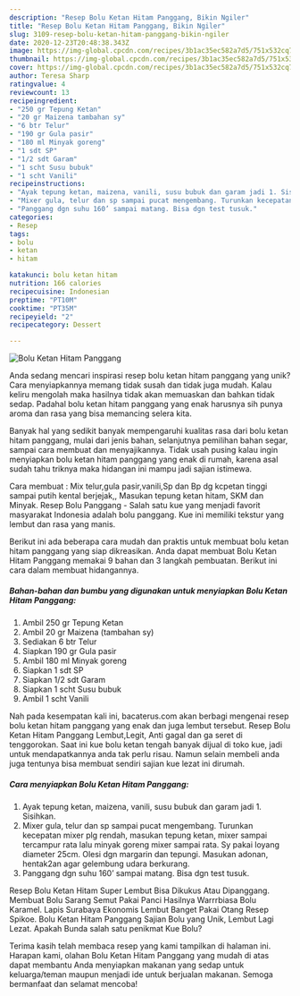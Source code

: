 ```yaml
---
description: "Resep Bolu Ketan Hitam Panggang, Bikin Ngiler"
title: "Resep Bolu Ketan Hitam Panggang, Bikin Ngiler"
slug: 3109-resep-bolu-ketan-hitam-panggang-bikin-ngiler
date: 2020-12-23T20:48:38.343Z
image: https://img-global.cpcdn.com/recipes/3b1ac35ec582a7d5/751x532cq70/bolu-ketan-hitam-panggang-foto-resep-utama.jpg
thumbnail: https://img-global.cpcdn.com/recipes/3b1ac35ec582a7d5/751x532cq70/bolu-ketan-hitam-panggang-foto-resep-utama.jpg
cover: https://img-global.cpcdn.com/recipes/3b1ac35ec582a7d5/751x532cq70/bolu-ketan-hitam-panggang-foto-resep-utama.jpg
author: Teresa Sharp
ratingvalue: 4
reviewcount: 13
recipeingredient:
- "250 gr Tepung Ketan"
- "20 gr Maizena tambahan sy"
- "6 btr Telur"
- "190 gr Gula pasir"
- "180 ml Minyak goreng"
- "1 sdt SP"
- "1/2 sdt Garam"
- "1 scht Susu bubuk"
- "1 scht Vanili"
recipeinstructions:
- "Ayak tepung ketan, maizena, vanili, susu bubuk dan garam jadi 1. Sisihkan."
- "Mixer gula, telur dan sp sampai pucat mengembang. Turunkan kecepatan mixer plg rendah, masukan tepung ketan, mixer sampai tercampur rata lalu minyak goreng mixer sampai rata. Sy pakai loyang diameter 25cm. Olesi dgn margarin dan tepungi. Masukan adonan, hentak2an agar gelembung udara berkurang."
- "Panggang dgn suhu 160’ sampai matang. Bisa dgn test tusuk."
categories:
- Resep
tags:
- bolu
- ketan
- hitam

katakunci: bolu ketan hitam 
nutrition: 166 calories
recipecuisine: Indonesian
preptime: "PT10M"
cooktime: "PT35M"
recipeyield: "2"
recipecategory: Dessert

---
```



![Bolu Ketan Hitam Panggang](https://img-global.cpcdn.com/recipes/3b1ac35ec582a7d5/751x532cq70/bolu-ketan-hitam-panggang-foto-resep-utama.jpg)

Anda sedang mencari inspirasi resep bolu ketan hitam panggang yang unik? Cara menyiapkannya memang tidak susah dan tidak juga mudah. Kalau keliru mengolah maka hasilnya tidak akan memuaskan dan bahkan tidak sedap. Padahal bolu ketan hitam panggang yang enak harusnya sih punya aroma dan rasa yang bisa memancing selera kita.

Banyak hal yang sedikit banyak mempengaruhi kualitas rasa dari bolu ketan hitam panggang, mulai dari jenis bahan, selanjutnya pemilihan bahan segar, sampai cara membuat dan menyajikannya. Tidak usah pusing kalau ingin menyiapkan bolu ketan hitam panggang yang enak di rumah, karena asal sudah tahu triknya maka hidangan ini mampu jadi sajian istimewa.

Cara membuat : Mix telur,gula pasir,vanili,Sp dan Bp dg kcpetan tinggi sampai putih kental berjejak,, Masukan tepung ketan hitam, SKM dan Minyak. Resep Bolu Panggang - Salah satu kue yang menjadi favorit masyarakat Indonesia adalah bolu panggang. Kue ini memiliki tekstur yang lembut dan rasa yang manis.


Berikut ini ada beberapa cara mudah dan praktis untuk membuat bolu ketan hitam panggang yang siap dikreasikan. Anda dapat membuat Bolu Ketan Hitam Panggang memakai 9 bahan dan 3 langkah pembuatan. Berikut ini cara dalam membuat hidangannya.

<!--inarticleads1-->

##### Bahan-bahan dan bumbu yang digunakan untuk menyiapkan Bolu Ketan Hitam Panggang:

1. Ambil 250 gr Tepung Ketan
1. Ambil 20 gr Maizena (tambahan sy)
1. Sediakan 6 btr Telur
1. Siapkan 190 gr Gula pasir
1. Ambil 180 ml Minyak goreng
1. Siapkan 1 sdt SP
1. Siapkan 1/2 sdt Garam
1. Siapkan 1 scht Susu bubuk
1. Ambil 1 scht Vanili


Nah pada kesempatan kali ini, bacaterus.com akan berbagi mengenai resep bolu ketan hitam panggang yang enak dan juga lembut tersebut. Resep Bolu Ketan Hitam Panggang Lembut,Legit, Anti gagal dan ga seret di tenggorokan. Saat ini kue bolu ketan tengah banyak dijual di toko kue, jadi untuk mendapatkannya anda tak perlu risau. Namun selain membeli anda juga tentunya bisa membuat sendiri sajian kue lezat ini dirumah. 

<!--inarticleads2-->

##### Cara menyiapkan Bolu Ketan Hitam Panggang:

1. Ayak tepung ketan, maizena, vanili, susu bubuk dan garam jadi 1. Sisihkan.
1. Mixer gula, telur dan sp sampai pucat mengembang. Turunkan kecepatan mixer plg rendah, masukan tepung ketan, mixer sampai tercampur rata lalu minyak goreng mixer sampai rata. Sy pakai loyang diameter 25cm. Olesi dgn margarin dan tepungi. Masukan adonan, hentak2an agar gelembung udara berkurang.
1. Panggang dgn suhu 160’ sampai matang. Bisa dgn test tusuk.


Resep Bolu Ketan Hitam Super Lembut Bisa Dikukus Atau Dipanggang. Membuat Bolu Sarang Semut Pakai Panci Hasilnya Warrrbiasa Bolu Karamel. Lapis Surabaya Ekonomis Lembut Banget Pakai Otang Resep Spikoe. Bolu Ketan Hitam Panggang Sajian Bolu yang Unik, Lembut Lagi Lezat. Apakah Bunda salah satu penikmat Kue Bolu? 

Terima kasih telah membaca resep yang kami tampilkan di halaman ini. Harapan kami, olahan Bolu Ketan Hitam Panggang yang mudah di atas dapat membantu Anda menyiapkan makanan yang sedap untuk keluarga/teman maupun menjadi ide untuk berjualan makanan. Semoga bermanfaat dan selamat mencoba!
